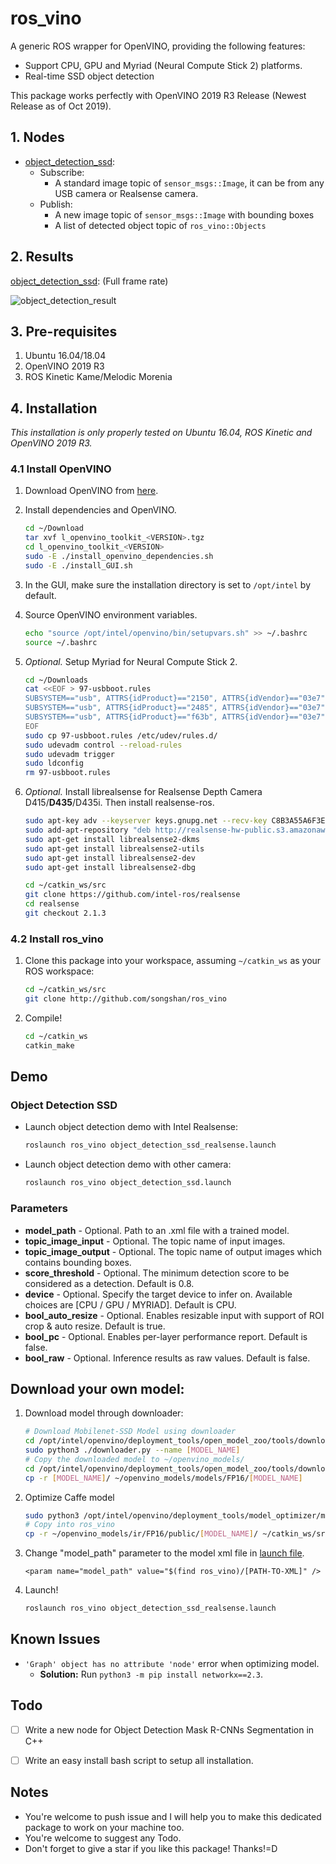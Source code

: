 # ros_vino

A generic ROS wrapper for OpenVINO, providing the following features:

- Support CPU, GPU and Myriad (Neural Compute Stick 2) platforms.
- Real-time SSD object detection

This package works perfectly with OpenVINO 2019 R3 Release (Newest Release as of Oct 2019).

## 1. Nodes

- [object_detection_ssd](src/object_detection_ssd): 
  - Subscribe: 
    - A standard image topic of ```sensor_msgs::Image```, it can be from any USB camera or Realsense camera.
  - Publish: 
    - A new image topic of ```sensor_msgs::Image``` with bounding boxes
    - A list of detected object topic of ```ros_vino::Objects```

## 2. Results

[object_detection_ssd](src/object_detection_ssd): (Full frame rate)

![object_detection_result](docs/object_detection_result.gif)



## 3. Pre-requisites

1. Ubuntu 16.04/18.04
2. OpenVINO 2019 R3
3. ROS Kinetic Kame/Melodic Morenia

## 4. Installation

*This installation is only properly tested on Ubuntu 16.04, ROS Kinetic and OpenVINO 2019 R3.*

### 4.1 Install OpenVINO

1. Download OpenVINO from [here](https://software.intel.com/en-us/openvino-toolkit/choose-download/free-download-linux).

2. Install dependencies and OpenVINO.

   ```bash
   cd ~/Download
   tar xvf l_openvino_toolkit_<VERSION>.tgz
   cd l_openvino_toolkit_<VERSION>
   sudo -E ./install_openvino_dependencies.sh
   sudo -E ./install_GUI.sh
   ```

3. In the GUI, make sure the installation directory is set to `/opt/intel` by default.

4. Source OpenVINO environment variables.

   ```bash
   echo "source /opt/intel/openvino/bin/setupvars.sh" >> ~/.bashrc
   source ~/.bashrc
   ```

5. *Optional.* Setup Myriad for Neural Compute Stick 2.

   ```bash
   cd ~/Downloads
   cat <<EOF > 97-usbboot.rules
   SUBSYSTEM=="usb", ATTRS{idProduct}=="2150", ATTRS{idVendor}=="03e7", GROUP="users", MODE="0666", ENV{ID_MM_DEVICE_IGNORE}="1"
   SUBSYSTEM=="usb", ATTRS{idProduct}=="2485", ATTRS{idVendor}=="03e7", GROUP="users", MODE="0666", ENV{ID_MM_DEVICE_IGNORE}="1"
   SUBSYSTEM=="usb", ATTRS{idProduct}=="f63b", ATTRS{idVendor}=="03e7", GROUP="users", MODE="0666", ENV{ID_MM_DEVICE_IGNORE}="1"
   EOF
   sudo cp 97-usbboot.rules /etc/udev/rules.d/
   sudo udevadm control --reload-rules
   sudo udevadm trigger
   sudo ldconfig
   rm 97-usbboot.rules
   ```

6. *Optional.* Install librealsense for Realsense Depth Camera D415/**D435**/D435i. Then install realsense-ros.

   ```bash
   sudo apt-key adv --keyserver keys.gnupg.net --recv-key C8B3A55A6F3EFCDE || sudo apt-key adv --keyserver hkp://keyserver.ubuntu.com:80 --recv-key C8B3A55A6F3EFCDE
   sudo add-apt-repository "deb http://realsense-hw-public.s3.amazonaws.com/Debian/apt-repo xenial main" -u
   sudo apt-get install librealsense2-dkms
   sudo apt-get install librealsense2-utils
   sudo apt-get install librealsense2-dev
   sudo apt-get install librealsense2-dbg
   
   cd ~/catkin_ws/src
   git clone https://github.com/intel-ros/realsense
   cd realsense
   git checkout 2.1.3
   ```

   

### 4.2 Install ros_vino

1. Clone this package into your workspace, assuming `~/catkin_ws` as your ROS workspace:

   ```bash
   cd ~/catkin_ws/src
   git clone http://github.com/songshan/ros_vino
   ```

2. Compile!

   ```bash
   cd ~/catkin_ws
   catkin_make
   ```

   

## Demo

### Object Detection SSD

- Launch object detection demo with Intel Realsense:

  ```bash
  roslaunch ros_vino object_detection_ssd_realsense.launch
  ```

- Launch object detection demo with other camera:

  ```bash
  roslaunch ros_vino object_detection_ssd.launch
  ```

### Parameters

- **model_path** - Optional. Path to an .xml file with a trained model.
- **topic_image_input** - Optional. The topic name of input images.
- **topic_image_output** - Optional. The topic name of output images which contains bounding boxes.
- **score_threshold** - Optional. The minimum detection score to be considered as a detection. Default is 0.8.
- **device** - Optional. Specify the target device to infer on. Available choices are [CPU / GPU / MYRIAD]. Default is CPU.
- **bool_auto_resize** - Optional. Enables resizable input with support of ROI crop & auto resize. Default is true.
- **bool_pc** - Optional. Enables per-layer performance report. Default is false.
- **bool_raw** - Optional. Inference results as raw values. Default is false.

## Download your own model:

1. Download model through downloader:

   ```bash
   # Download Mobilenet-SSD Model using downloader
   cd /opt/intel/openvino/deployment_tools/open_model_zoo/tools/downloader
   sudo python3 ./downloader.py --name [MODEL_NAME]
   # Copy the downloaded model to ~/openvino_models/
   cd /opt/intel/openvino/deployment_tools/open_model_zoo/tools/downloader/public
   cp -r [MODEL_NAME]/ ~/openvino_models/models/FP16/[MODEL_NAME]
   ```

2. Optimize Caffe model

   ```bash
   sudo python3 /opt/intel/openvino/deployment_tools/model_optimizer/mo_caffe.py --input_model ~/openvino_models/models/FP16/[MODEL_NAME]/[MODEL_NAME].caffemodel --output_dir ~/openvino_models/ir/FP16/public/[MODEL_NAME]/ --mean_values [127.5,127.5,127.5] --scale_values [127.5]
   # Copy into ros_vino
   cp -r ~/openvino_models/ir/FP16/public/[MODEL_NAME]/ ~/catkin_ws/src/ros_vino/models/FP16/[MODEL_NAME]
   ```

3. Change "model_path" parameter to the model xml file in [launch file](launch/object_detection_ssd_realsense.launch).

   ```launch
   <param name="model_path" value="$(find ros_vino)/[PATH-TO-XML]" />
   ```

4. Launch!

   ```bash
   roslaunch ros_vino object_detection_ssd_realsense.launch
   ```

## Known Issues

- ```'Graph' object has no attribute 'node'``` error when optimizing model.
  - **Solution:** Run ```python3 -m pip install networkx==2.3```.

## Todo

- [ ] Write a new node for Object Detection Mask R-CNNs Segmentation in C++
- [ ] Write an easy install bash script to setup all installation.



## Notes

- You're welcome to push issue and I will help you to make this dedicated package to work on your machine too.
- You're welcome to suggest any Todo.
- Don't forget to give a star if you like this package! Thanks!=D